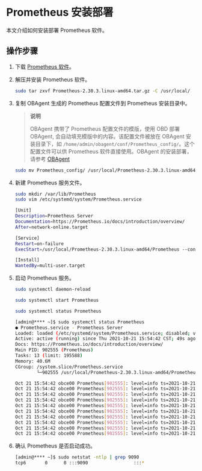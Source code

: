 # Prometheus 安装部署

本文介绍如何安装部署 Prometheus 软件。

## 操作步骤

1. 下载 [Prometheus 软件](https://Prometheus.io/download/)。

2. 解压并安装 Prometheus 软件。

    ```bash
    sudo tar zxvf Prometheus-2.30.3.linux-amd64.tar.gz -C /usr/local/
    ```

3. 复制 OBAgent 生成的 Prometheus 配置文件到 Prometheus 安装目录中。

    >**说明**
    >
    >OBAgent 携带了 Prometheus 配置文件的模版，使用 OBD 部署 OBAgent, 会自动填充模版中的内容。该配置文件被放在 OBAgent 安装目录下，如 `/home/admin/obagent/conf/Prometheus_config/`。这个配置文件可以供 Prometheus 软件直接使用。OBAgent 的安装部署，请参考 [OBAgent](../../../../18.supporting-tools/2.ob-agent/3.install-and-deploy-obagent/1.install-obagent.md)

    ```bash
    sudo mv Prometheus_config/ /usr/local/Prometheus-2.30.3.linux-amd64/
    ```

4. 新建 Prometheus 服务文件。

    ```bash
    sudo mkdir /var/lib/Prometheus
    sudo vim /etc/systemd/system/Prometheus.service

    [Unit]
    Description=Prometheus Server
    Documentation=https://Prometheus.io/docs/introduction/overview/
    After=network-online.target

    [Service]
    Restart=on-failure
    ExecStart=/usr/local/Prometheus-2.30.3.linux-amd64/Prometheus --config.file=/usr/local/Prometheus-2.30.3.linux-amd64/Prometheus_config/Prometheus.yaml --storage.tsdb.path=/var/lib/Prometheus --web.enable-lifecycle --web.external-url=http://172.20.*.*:9090

    [Install]
    WantedBy=multi-user.target
    ```

5. 启动 Prometheus 服务。

    ```bash
    sudo systemctl daemon-reload

    sudo systemctl start Prometheus

    sudo systemctl status Prometheus

    [admin@**** ~]$ sudo systemctl status Prometheus
    ● Prometheus.service - Prometheus Server
    Loaded: loaded (/etc/systemd/system/Prometheus.service; disabled; vendor preset: disabled)
    Active: active (running) since Thu 2021-10-21 15:54:42 CST; 49s ago
    Docs: https://Prometheus.io/docs/introduction/overview/
    Main PID: 902555 (Prometheus)
    Tasks: 13 (limit: 195588)
    Memory: 40.6M
    CGroup: /system.slice/Prometheus.service
            └─902555 /usr/local/Prometheus-2.30.3.linux-amd64/Prometheus --config.file=/usr/local/Prometheus-2.30.3.linux-amd64/Prometheus_config/Prometheus.yaml --storage.tsdb.path=/var/lib/Prometheus --web.enable-lifecycle --web.external-url=http://172.20.*.*:9090

    Oct 21 15:54:42 obce00 Prometheus[902555]: level=info ts=2021-10-21T07:54:42.275Z caller=head.go:479 component=tsdb msg="Replaying on-disk memory mappable chunks if any"
    Oct 21 15:54:42 obce00 Prometheus[902555]: level=info ts=2021-10-21T07:54:42.275Z caller=head.go:513 component=tsdb msg="On-disk memory mappable chunks replay completed" duration=2.127µs
    Oct 21 15:54:42 obce00 Prometheus[902555]: level=info ts=2021-10-21T07:54:42.275Z caller=head.go:519 component=tsdb msg="Replaying WAL, this may take a while"
    Oct 21 15:54:42 obce00 Prometheus[902555]: level=info ts=2021-10-21T07:54:42.275Z caller=head.go:590 component=tsdb msg="WAL segment loaded" segment=0 maxSegment=0
    Oct 21 15:54:42 obce00 Prometheus[902555]: level=info ts=2021-10-21T07:54:42.275Z caller=head.go:596 component=tsdb msg="WAL replay completed" checkpoint_replay_duration=39.378µs wal_replay_duration=185.207µs total_replay_duration=242.438µs
    Oct 21 15:54:42 obce00 Prometheus[902555]: level=info ts=2021-10-21T07:54:42.277Z caller=main.go:849 fs_type=XFS_SUPER_MAGIC
    Oct 21 15:54:42 obce00 Prometheus[902555]: level=info ts=2021-10-21T07:54:42.277Z caller=main.go:852 msg="TSDB started"
    Oct 21 15:54:42 obce00 Prometheus[902555]: level=info ts=2021-10-21T07:54:42.277Z caller=main.go:979 msg="Loading configuration file" filename=/usr/local/Prometheus-2.30.3.linux-amd64/Prometheus_config/Prometheus.yaml
    Oct 21 15:54:42 obce00 Prometheus[902555]: level=info ts=2021-10-21T07:54:42.281Z caller=main.go:1016 msg="Completed loading of configuration file" filename=/usr/local/Prometheus-2.30.3.linux-amd64/Prometheus_config/Prometheus.yaml totalDuration=4.630509ms db_storage=1>
    Oct 21 15:54:42 obce00 Prometheus[902555]: level=info ts=2021-10-21T07:54:42.281Z caller=main.go:794 msg="Server is ready to receive web requests."
    ```

6. 确认 Prometheus 是否启动成功。

    ```bash
    [admin@**** ~]$ sudo netstat -ntlp | grep 9090
    tcp6       0      0 :::9090                 :::*                    LISTEN      902555/Prometheus
    ```
